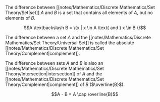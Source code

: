 The difference between [[notes/Mathematics/Discrete Mathematics/Set Theory/Set|set]] $A$ and $B$ is a set that contains all elements of $A$, but no elements of $B$.


$$A \textbackslash B = \{x | x \in A \text{ and } x \in B \}$$

The difference between a set $A$ and the [[notes/Mathematics/Discrete Mathematics/Set Theory/Universal Set]] is called the absolute [[notes/Mathematics/Discrete Mathematics/Set Theory/Complement|complement]].

The difference between sets $A$ and $B$ is also an [[notes/Mathematics/Discrete Mathematics/Set Theory/Intersection|intersection]] of $A$ and the [[notes/Mathematics/Discrete Mathematics/Set Theory/Complement|complement]] of $B$ ($\overline{B}$).

$$A - B = A \cap \overline{B}$$